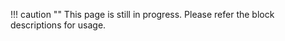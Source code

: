 !!! caution ""
    This page is still in progress.
    Please refer the block descriptions for usage.

